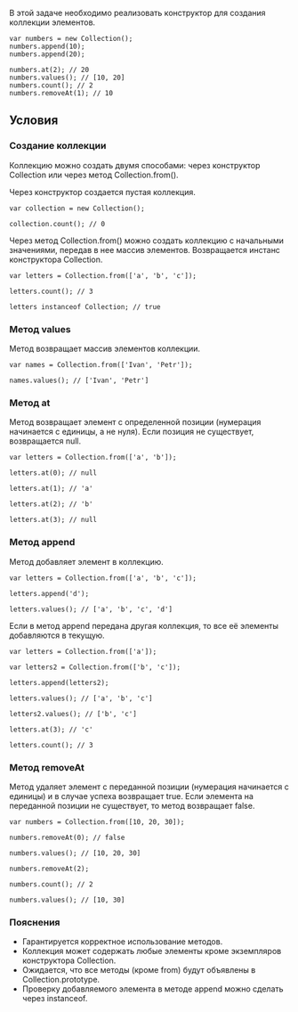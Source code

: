 В этой задаче необходимо реализовать конструктор для создания коллекции элементов.

    var numbers = new Collection();
    numbers.append(10);
    numbers.append(20);
        
    numbers.at(2); // 20
    numbers.values(); // [10, 20] 
    numbers.count(); // 2
    numbers.removeAt(1); // 10

## Условия

### Создание коллекции

Коллекцию можно создать двумя способами: через конструктор Collection или через метод Collection.from().

Через конструктор создается пустая коллекция.

	var collection = new Collection();

	collection.count(); // 0

Через метод Collection.from() можно создать коллекцию с начальными значениями, передав в нее массив элементов. Возвращается инстанс конструктора Collection.

	var letters = Collection.from(['a', 'b', 'c']);

	letters.count(); // 3

	letters instanceof Collection; // true

### Метод values

Метод возвращает массив элементов коллекции.

	var names = Collection.from(['Ivan', 'Petr']);

	names.values(); // ['Ivan', 'Petr']

### Метод at

Метод возвращает элемент с определенной позиции (нумерация начинается с единицы, а не нуля). Если позиция не существует, возвращается null.

	var letters = Collection.from(['a', 'b']);

	letters.at(0); // null

	letters.at(1); // 'a'

	letters.at(2); // 'b'

	letters.at(3); // null

### Метод append

Метод добавляет элемент в коллекцию.

	var letters = Collection.from(['a', 'b', 'c']);

	letters.append('d');

	letters.values(); // ['a', 'b', 'c', 'd']

Если в метод append передана другая коллекция, то все её элементы добавляются в текущую.

	var letters = Collection.from(['a']);

	var letters2 = Collection.from(['b', 'c']);

	letters.append(letters2);

	letters.values(); // ['a', 'b', 'c']

	letters2.values(); // ['b', 'c']

	letters.at(3); // 'c'

	letters.count(); // 3

### Метод removeAt

Метод удаляет элемент с переданной позиции (нумерация начинается с единицы) и в случае успеха возвращает true. Если элемента на переданной позиции не существует, то метод возвращает false.

	var numbers = Collection.from([10, 20, 30]);

	numbers.removeAt(0); // false

	numbers.values(); // [10, 20, 30]

	numbers.removeAt(2);

	numbers.count(); // 2

	numbers.values(); // [10, 30]

### Пояснения

-   Гарантируется корректное использование методов.
-   Коллекция может содержать любые элементы кроме экземпляров конструктора Collection.
-   Ожидается, что все методы (кроме from) будут объявлены в Collection.prototype.
-   Проверку добавляемого элемента в методе append можно сделать через instanceof.
